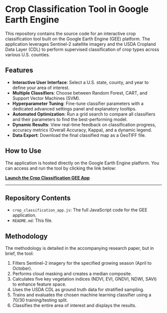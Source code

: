 # Crop Classification Tool in Google Earth Engine

This repository contains the source code for an interactive crop classification tool built on the Google Earth Engine (GEE) platform. The application leverages Sentinel-2 satellite imagery and the USDA Cropland Data Layer (CDL) to perform supervised classification of crop types across various U.S. counties.

## Features

- **Interactive User Interface**: Select a U.S. state, county, and year to define your area of interest.
- **Multiple Classifiers**: Choose between Random Forest, CART, and Support Vector Machines (SVM).
- **Hyperparameter Tuning**: Fine-tune classifier parameters with a dedicated advanced settings panel and explanatory tooltips.
- **Automated Optimization**: Run a grid search to compare all classifiers and their parameters to find the best-performing model.
- **Dynamic Results**: View real-time feedback on classification progress, accuracy metrics (Overall Accuracy, Kappa), and a dynamic legend.
- **Data Export**: Download the final classified map as a GeoTIFF file.

## How to Use

The application is hosted directly on the Google Earth Engine platform. You can access and run the tool by clicking the link below:

**[Launch the Crop Classification GEE App]([https://earthengine.google.com/your-gee-app-link-here](https://crop-classification-467508.projects.earthengine.app/view/crop-classification))**

***

## Repository Contents

- `crop_classification_app.js`: The full JavaScript code for the GEE application.
- `README.md`: This file.

## Methodology

The methodology is detailed in the accompanying research paper, but in brief, the tool:
1.  Filters Sentinel-2 imagery for the specified growing season (April to October).
2.  Performs cloud masking and creates a median composite.
3.  Calculates five key vegetation indices (NDVI, EVI, GNDVI, NDWI, SAVI) to enhance feature space.
4.  Uses the USDA CDL as ground truth data for stratified sampling.
5.  Trains and evaluates the chosen machine learning classifier using a 70/30 training/testing split.
6.  Classifies the entire area of interest and displays the results.
